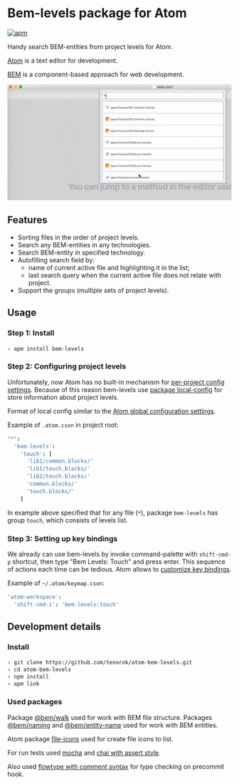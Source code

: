 # Bem-levels package for Atom

[![apm](https://img.shields.io/apm/v/bem-levels.svg?style=flat-square)](https://atom.io/packages/bem-levels)

Handy search BEM-entities from project levels for Atom.

[Atom](https://atom.io/) is a text editor for development.

[BEM](https://en.bem.info) is a component-based approach for web development.

![Bem-levels in action](https://github.com/tenorok/atom-bem-levels/raw/master/preview.gif)

## Features

* Sorting files in the order of project levels.
* Search any BEM-entities in any technologies.
* Search BEM-entity in specified technology.
* Autofilling search field by:
  * name of current active file and highlighting it in the list;
  * last search query when the current active file does not relate with project.
* Support the groups (multiple sets of project levels).

## Usage

### Step 1: Install

```
› apm install bem-levels
```

### Step 2: Configuring project levels

Unfortunately, now Atom has no built-in mechanism for [per-project config settings](https://github.com/atom/atom/issues/5168). Because of this reason bem-levels use [package local-config](https://atom.io/packages/local-config) for store information about project levels.

Format of local config similar to the [Atom global configuration settings](http://flight-manual.atom.io/using-atom/sections/basic-customization/#global-configuration-settings).

Example of `.atom.cson` in project root:

```cson
"*":
  'bem-levels':
    'touch': [
      'lib1/common.blocks/'
      'lib1/touch.blocks/'
      'lib2/touch.blocks/'
      'common.blocks/'
      'touch.blocks/'
    ]
```

In example above specified that for any file (`*`), package `bem-levels` has group `touch`, which consists of levels list.

### Step 3: Setting up key bindings

We already can use bem-levels by invoke command-palette with `shift-cmd-p` shortcut, then type "Bem Levels: Touch" and press enter. This sequence of actions each time can be tedious. Atom allows to [customize key bindings](http://flight-manual.atom.io/using-atom/sections/basic-customization/#customizing-keybindings).

Example of `~/.atom/keymap.cson`:
```cson
'atom-workspace':
  'shift-cmd-i': 'bem-levels:touch'
```

## Development details

### Install

```
› git clone https://github.com/tenorok/atom-bem-levels.git
› cd atom-bem-levels
› npm install
› apm link
```

### Used packages

Package [@bem/walk](https://github.com/bem-sdk/bem-walk) used for work with BEM file structure. Packages [@bem/naming](https://github.com/bem-sdk/bem-naming) and [@bem/entity-name](https://github.com/bem-sdk/bem-entity-name) used for work with BEM entities.

Atom package [file-icons](https://atom.io/packages/file-icons) used for create file icons to list.

For run tests used [mocha](https://mochajs.org) and [chai with assert style](http://chaijs.com/api/assert/).

Also used [flowtype with comment syntax](https://flowtype.org/blog/2015/02/20/Flow-Comments.html) for type checking on precommit hook.
